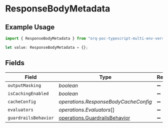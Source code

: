 # ResponseBodyMetadata

## Example Usage

```typescript
import { ResponseBodyMetadata } from "orq-poc-typescript-multi-env-version/models/operations";

let value: ResponseBodyMetadata = {};
```

## Fields

| Field                                                                          | Type                                                                           | Required                                                                       | Description                                                                    |
| ------------------------------------------------------------------------------ | ------------------------------------------------------------------------------ | ------------------------------------------------------------------------------ | ------------------------------------------------------------------------------ |
| `outputMasking`                                                                | *boolean*                                                                      | :heavy_minus_sign:                                                             | N/A                                                                            |
| `isCachingEnabled`                                                             | *boolean*                                                                      | :heavy_minus_sign:                                                             | N/A                                                                            |
| `cacheConfig`                                                                  | *operations.ResponseBodyCacheConfig*                                           | :heavy_minus_sign:                                                             | N/A                                                                            |
| `evaluators`                                                                   | *operations.Evaluators*[]                                                      | :heavy_minus_sign:                                                             | N/A                                                                            |
| `guardrailsBehavior`                                                           | [operations.GuardrailsBehavior](../../models/operations/guardrailsbehavior.md) | :heavy_minus_sign:                                                             | N/A                                                                            |